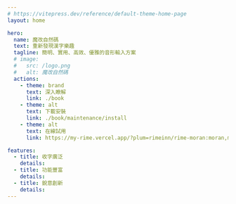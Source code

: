 ```yaml
---
# https://vitepress.dev/reference/default-theme-home-page
layout: home

hero:
  name: 魔改自然碼
  text: 重新發現漢字樂趣
  tagline: 簡明、實用、高效、優雅的音形輸入方案
  # image:
  #   src: /logo.png
  #   alt: 魔改自然碼
  actions:
    - theme: brand
      text: 深入瞭解
      link: ./book
    - theme: alt
      text: 下載安裝
      link: ./book/maintenance/install
    - theme: alt
      text: 在線試用
      link: https://my-rime.vercel.app/?plum=rimeinn/rime-moran:moran,moran_sentence,moran_fixed

features:
  - title: 收字廣泛
    details:
  - title: 功能豐富
    details:
  - title: 銳意創新
    details:
---
```

